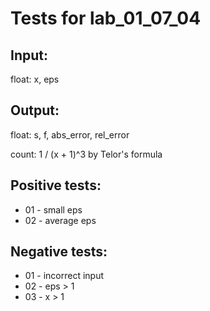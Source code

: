 # Tests for lab_01_07_04


## Input:
float: x, eps

## Output:
float: s, f, abs_error, rel_error

count: 1 / (x + 1)^3 by Telor's formula

## Positive tests:
- 01 - small eps
- 02 - average eps



## Negative tests:
- 01 - incorrect input
- 02 - eps > 1
- 03 - x > 1
